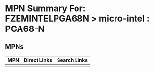 



# MPN Summary For: FZEMINTELPGA68N > micro-intel : PGA68-N

## MPNs
  

|MPN|Direct Links|Search Links|
| :--- | :--- | :--- |
||||
